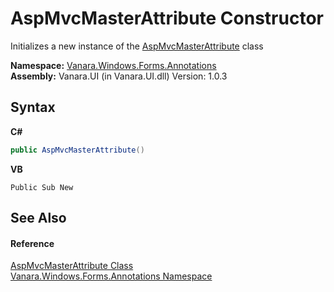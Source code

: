 # AspMvcMasterAttribute Constructor 
 

Initializes a new instance of the <a href="b081cb5c-3b5d-5407-d14c-b64727718a6c">AspMvcMasterAttribute</a> class

**Namespace:**&nbsp;<a href="600255aa-5477-7018-00f3-14fce5adebc9">Vanara.Windows.Forms.Annotations</a><br />**Assembly:**&nbsp;Vanara.UI (in Vanara.UI.dll) Version: 1.0.3

## Syntax

**C#**<br />
``` C#
public AspMvcMasterAttribute()
```

**VB**<br />
``` VB
Public Sub New
```


## See Also


#### Reference
<a href="b081cb5c-3b5d-5407-d14c-b64727718a6c">AspMvcMasterAttribute Class</a><br /><a href="600255aa-5477-7018-00f3-14fce5adebc9">Vanara.Windows.Forms.Annotations Namespace</a><br />